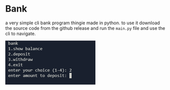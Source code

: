 # Bank

a very simple cli bank program thingie made in python. to use it download the source code from the github release and run the `main.py` file and use the cli to navigate.

![alt text](image.png)
